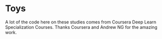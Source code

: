 # Toys
A lot of the code here on these studies comes from Coursera Deep Learn Specialization Courses.
Thanks Coursera and Andrew NG for the amazing work.